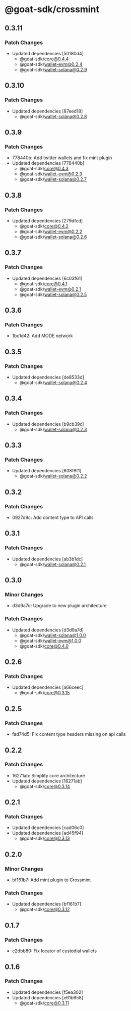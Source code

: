 # @goat-sdk/crossmint

## 0.3.11

### Patch Changes

- Updated dependencies [50180d4]
  - @goat-sdk/core@0.4.4
  - @goat-sdk/wallet-evm@0.2.4
  - @goat-sdk/wallet-solana@0.2.9

## 0.3.10

### Patch Changes

- Updated dependencies [87eed18]
  - @goat-sdk/wallet-solana@0.2.8

## 0.3.9

### Patch Changes

- 778440b: Add twitter wallets and fix mint plugin
- Updated dependencies [778440b]
  - @goat-sdk/core@0.4.3
  - @goat-sdk/wallet-evm@0.2.3
  - @goat-sdk/wallet-solana@0.2.7

## 0.3.8

### Patch Changes

- Updated dependencies [279dfcd]
  - @goat-sdk/core@0.4.2
  - @goat-sdk/wallet-evm@0.2.2
  - @goat-sdk/wallet-solana@0.2.6

## 0.3.7

### Patch Changes

- Updated dependencies [6c03f61]
  - @goat-sdk/core@0.4.1
  - @goat-sdk/wallet-evm@0.2.1
  - @goat-sdk/wallet-solana@0.2.5

## 0.3.6

### Patch Changes

- 1bc1d42: Add MODE network

## 0.3.5

### Patch Changes

- Updated dependencies [de8533d]
  - @goat-sdk/wallet-solana@0.2.4

## 0.3.4

### Patch Changes

- Updated dependencies [b9cb39c]
  - @goat-sdk/wallet-solana@0.2.3

## 0.3.3

### Patch Changes

- Updated dependencies [608f9f1]
  - @goat-sdk/wallet-solana@0.2.2

## 0.3.2

### Patch Changes

- 0927d9c: Add content type to API calls

## 0.3.1

### Patch Changes

- Updated dependencies [ab3b1dc]
  - @goat-sdk/wallet-solana@0.2.1

## 0.3.0

### Minor Changes

- d3d9a7d: Upgrade to new plugin architecture

### Patch Changes

- Updated dependencies [d3d9a7d]
  - @goat-sdk/wallet-solana@1.0.0
  - @goat-sdk/wallet-evm@1.0.0
  - @goat-sdk/core@0.4.0

## 0.2.6

### Patch Changes

- Updated dependencies [a66ceec]
  - @goat-sdk/core@0.3.15

## 0.2.5

### Patch Changes

- fad74d5: Fix content type headers missing on api calls

## 0.2.2

### Patch Changes

- 16271ab: Simplify core architecture
- Updated dependencies [16271ab]
  - @goat-sdk/core@0.3.14

## 0.2.1

### Patch Changes

- Updated dependencies [cad06c0]
- Updated dependencies [ad45f94]
  - @goat-sdk/core@0.3.13

## 0.2.0

### Minor Changes

- bf161b7: Add mint plugin to Crossmint

### Patch Changes

- Updated dependencies [bf161b7]
  - @goat-sdk/core@0.3.12

## 0.1.7

### Patch Changes

- c2dbb80: Fix locator of custodial wallets

## 0.1.6

### Patch Changes

- Updated dependencies [f5ea302]
- Updated dependencies [e61b658]
  - @goat-sdk/core@0.3.11

